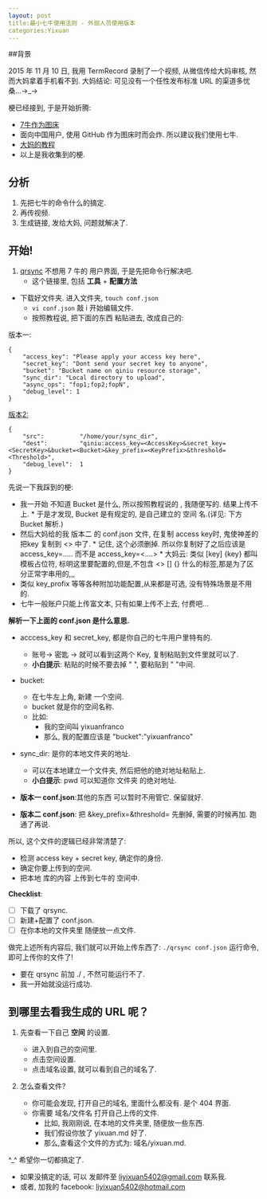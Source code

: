 ```yaml
---
layout: post
title:最小七牛使用法则 - 外部人员使用版本
categories:Yixuan
---
```



##背景

2015 年 11 月 10 日, 我用 TermRecord 录制了一个视频, 从微信传给大妈审核, 然而大妈拿着手机看不到.  大妈结论: 可见没有一个任性发布标准 URL 的渠道多忧桑...→_→

梗已经接到, 于是开始折腾:
* [7牛作为图床](https://github.com/OpenMindClub/2.OMOOC.py/issues/70)
* 面向中国用户, 使用 GitHub 作为图床时而会炸. 所以建议我们使用七牛.
* [大妈的教程](http://blog.zhgdg.org/2013-08/usage7niu/)
* 以上是我收集到的梗.

## 分析
1. 先把七牛的命令什么的搞定.
2. 再传视频.
3. 生成链接, 发给大妈, 问题就解决了.

## 开始!

1.  [qrsync](http://docs.qiniu.com/tools/v6/qrsync.html)
不想用 7 牛的 用户界面, 于是先把命令行解决吧.  
	* 这个链接里, 包括 **工具** + **配置方法**

* 下载好文件夹. 进入文件夹, `touch conf.json`
	* `vi conf.json` 敲 i 开始编辑文件.
	* 按照教程说, 把下面的东西 粘贴进去, 改成自己的:

版本一:
```
{
    "access_key": "Please apply your access key here",
    "secret_key": "Dont send your secret key to anyone",
    "bucket": "Bucket name on qiniu resource storage",
    "sync_dir": "Local directory to upload",
    "async_ops": "fop1;fop2;fopN",
    "debug_level": 1
}
```

[版本2:](http://developer.qiniu.com/docs/v6/tools/qrsync.html)
```
{
    "src":          "/home/your/sync_dir",
    "dest":         "qiniu:access_key=<AccessKey>&secret_key=<SecretKey>&bucket=<Bucket>&key_prefix=<KeyPrefix>&threshold=<Threshold>",
    "debug_level":  1
}
```


先说一下我踩到的梗:

 * 我一开始 不知道 Bucket 是什么, 所以按照教程说的 , 我随便写的. 结果上传不上.
       * 于是才发现, Bucket 是有规定的, 是自己建立的 空间 名.(详见: 下方 Bucket 解析.)
 * 然后大妈给的我 版本二 的 conf.json 文件, 在复制 access key时, 鬼使神差的 把key 复制到 <> 中了.
       * 记住, 这个必须删掉. 所以你复制好了之后应该是 access_key=..... 而不是 access_key=<....>
       * 大妈云: 类似 <key> [key] {key} 都叫模板占位符, 标明这里要配置的,但是,不包含 <> [] {} 什么的标签,那是为了区分正常字串用的,,,   
 * 类似 key_profix 等等各种附加功能配置,从来都是可选, 没有特殊场景是不用的.
 * 七牛一般账户只能上传富文本, 只有如果上传不上去, 付费吧...

**解析一下上面的 conf.json 是什么意思.**

 * acccess_key 和 secret_key, 都是你自己的七牛用户里特有的.
	* 账号→ 密匙 → 就可以看到这两个 Key, 复制粘贴到文件里就可以了.
	* **小白提示**: 粘贴的时候不要去掉 " ", 要粘贴到 " "中间. 


 * bucket: 
	* 在七牛左上角, 新建 一个空间.
	* bucket 就是你的空间名称. 
	* 比如:
		* 我的空间叫 yixuanfranco
		* 那么, 我的配置应该是 "bucket":"yixuanfranco"

 * sync_dir: 是你的本地文件夹的地址. 
	* 可以在本地建立一个文件夹, 然后把他的绝对地址粘贴上.
	* **小白提示**: pwd 可以知道你 文件夹 的绝对地址.

* **版本一 conf.json**:其他的东西 可以暂时不用管它. 保留就好.
*  **版本二 conf.json**: 把 &key_prefix=<KeyPrefix>&threshold=<Threshold> 先删掉, 需要的时候再加. 跑通了再说.

所以, 这个文件的逻辑已经非常清楚了:
* 检测 access key + secret key, 确定你的身份.
* 确定你要上传到的空间.
* 把本地 库的内容 上传到七牛的 空间中.


**Checklist**:
- [ ] 下载了 qrsync.
- [ ] 新建+配置了 conf.json.
- [ ] 在你本地的文件夹里 随便放一点文件.

做完上述所有内容后, 我们就可以开始上传东西了:
`./qrsync conf.json`
运行命令, 即可上传你的文件了!
* 要在 qrsync 前加 ./ , 不然可能运行不了.
* 我一开始就没运行成功.

## 到哪里去看我生成的 URL 呢？
1. 先查看一下自己 **空间** 的设置.
	* 进入到自己的空间里.
	* 点击空间设置.
	* 点击域名设置, 就可以看到自己的域名了.

2. 怎么查看文件?
	* 你可能会发现, 打开自己的域名, 里面什么都没有. 是个 404 界面.
	* 你需要 域名/文件名 打开自己上传的文件.
		* 比如, 我刚刚说, 在本地的文件夹里, 随便放一些东西.
		* 我们假设你放了 yixuan.md 好了.
		* 那么,查看这个文件的方式为: 域名/yixuan.md.
		
^_^ 希望你一切都搞定了. 
* 如果没搞定的话, 可以 发邮件至 liyixuan5402@gmail.com 联系我. 
* 或者, 加我的 facebook: liyixuan5402@hotmail.com


